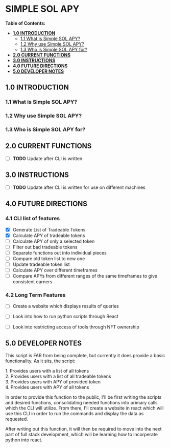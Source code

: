 # SIMPLE SOL APY

**Table of Contents:**
  - [**1.0 INTRODUCTION**](#10-introduction)
    - [1.1 What is Simple SOL APY?](#11-what-is-simple-sol-apy)
    - [1.2 Why use Simple SOL APY?](#12-why-use-simple-sol-apy)
    - [1.3 Who is Simple SOL APY for?](#13-who-is-simple-sol-apy-for)
  - [**2.0 CURRENT FUNCTIONS**](#20-current-functions)
  - [**3.0 INSTRUCTIONS**](#30-instructions)
  - [**4.0 FUTURE DIRECTIONS**](#40-future-directions)
  - [**5.0 DEVELOPER NOTES**](#50-developer-notes)

## **1.0 INTRODUCTION**
### 1.1 What is Simple SOL APY?
<p></p>

### 1.2 Why use Simple SOL APY?

### 1.3 Who is Simple SOL APY for?

## **2.0 CURRENT FUNCTIONS**
- [ ] **TODO** Update after CLI is written

## **3.0 INSTRUCTIONS**
- [ ] **TODO** Update after CLI is written for use on different machines
  
## **4.0 FUTURE DIRECTIONS**
### 4.1 CLI list of features
- [x]  Generate List of Tradeable Tokens
- [x]  Calculate APY of tradeable tokens
- [ ]  Calculate APY of only a selected token
- [ ]  Filter out bad tradeable tokens
- [ ]  Separate functions out into individual pieces
- [ ]  Compare old token list to new one
- [ ]  Update tradeable token list
- [ ]  Calculate APY over different timeframes
- [ ]  Compare APYs from different ranges of the same timeframes to give consistent earners

### 4.2 Long Term Features
- [ ] Create a website which displays results of queries
- [ ] Look into how to run python scripts through React
- [ ] Look into restricting access of tools through NFT ownership
  

## **5.0 DEVELOPER NOTES**
<p>This script is FAR from being complete, but currently it does provide a basic functionality. As it sits, the script:
</p>
1. Provides users with a list of all tokens <br>
2. Provides users with a list of all tradeable tokens <br>
3. Provides users with APY of provided token <br>
4. Provides users with APY of all tokens

<p>In order to provide this function to the public, I'll be first writing the scripts and desired functions, consolidating needed functions into primary calls which the CLI will utilize. From there, I'll create a website in react which will use this CLI in order to run the commands and display the data as requested. </p>
<p>After writing out this function, it will then be required to move into the next part of full stack development, which will be learning how to incorperate python into react.</p>